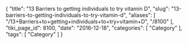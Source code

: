 {
    "title": "13 Barriers to getting individuals to try vitamin D",
    "slug": "13-barriers-to-getting-individuals-to-try-vitamin-d",
    "aliases": [
        "/13+Barriers+to+getting+individuals+to+try+vitamin+D",
        "/8100"
    ],
    "tiki_page_id": 8100,
    "date": "2016-12-18",
    "categories": [
        "Category"
    ],
    "tags": [
        "Category"
    ]
}